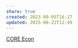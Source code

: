```yaml
---
share: true
created: 2023-09-05T16:17
updated: 2025-08-22T12:49
---
```

[CORE Econ](https://www.core-econ.org)
